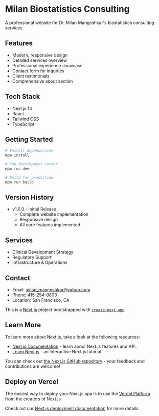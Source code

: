 # Milan Biostatistics Consulting

A professional website for Dr. Milan Mangeshkar's biostatistics consulting services.

## Features

- Modern, responsive design
- Detailed services overview
- Professional experience showcase
- Contact form for inquiries
- Client testimonials
- Comprehensive about section

## Tech Stack

- Next.js 14
- React
- Tailwind CSS
- TypeScript

## Getting Started

```bash
# Install dependencies
npm install

# Run development server
npm run dev

# Build for production
npm run build
```

## Version History

- v1.0.0 - Initial Release
  - Complete website implementation
  - Responsive design
  - All core features implemented

## Services
- Clinical Development Strategy
- Regulatory Support
- Infrastructure & Operations

## Contact
- Email: milan_mangeshkar@yahoo.com
- Phone: 415-254-0803
- Location: San Francisco, CA

This is a [Next.js](https://nextjs.org) project bootstrapped with [`create-next-app`](https://nextjs.org/docs/app/api-reference/cli/create-next-app).

## Learn More

To learn more about Next.js, take a look at the following resources:

- [Next.js Documentation](https://nextjs.org/docs) - learn about Next.js features and API.
- [Learn Next.js](https://nextjs.org/learn) - an interactive Next.js tutorial.

You can check out [the Next.js GitHub repository](https://github.com/vercel/next.js) - your feedback and contributions are welcome!

## Deploy on Vercel

The easiest way to deploy your Next.js app is to use the [Vercel Platform](https://vercel.com/new?utm_medium=default-template&filter=next.js&utm_source=create-next-app&utm_campaign=create-next-app-readme) from the creators of Next.js.

Check out our [Next.js deployment documentation](https://nextjs.org/docs/app/building-your-application/deploying) for more details.
